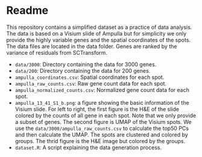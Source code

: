 # Readme
This repository contains a simplified dataset as a practice of data analysis. The data is based on a Visium slide of Ampulla but for simplicity we only provide the highly variable genes and the spatial coordinates of the spots. The data files are located in the data folder. Genes are ranked by the variance of residuals from SCTransform.

- `data/3000`: Directory containing the data for 3000 genes.
- `data/200`: Directory containing the data for 200 genes.
- `ampulla_coordinates.csv`: Spatial coordinates for each spot.
- `ampulla_raw_counts.csv`: Raw gene count data for each spot.
- `ampulla_normalized_counts.csv`:  Normalized gene count data for each spot.
- `ampulla_13_41_S1_b.png`: a figure showing the basic information of the Visium slide. For left to right, the first figure is the H&E of the slide colored by the counts of all gene in each spot. Note that we only provide a subset of genes. The second figure is UMAP of the Visium spots. We use the `data/3000/ampulla_raw_counts.csv` to calculate the top50 PCs and then calculate the UMAP. The spots are clustered and colored by groups. The thrid figure is the H&E image but colored by the groups.
- `dataset.R`: A script explaining the data generation process.
